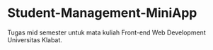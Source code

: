 # Student-Management-MiniApp

Tugas mid semester untuk mata kuliah Front-end Web Development Universitas Klabat.
